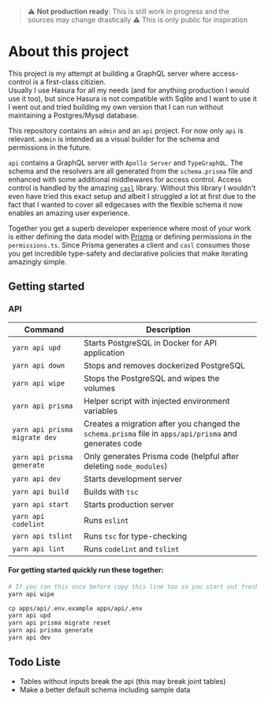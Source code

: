 > :warning: **Not production ready**: This is still work in progress and the sources may change drastically
> :warning: This is only public for inspiration

# About this project

This project is my attempt at building a GraphQL server where access-control is a first-class citizien.  
Usually I use Hasura for all my needs (and for anything production I would use it too), but since Hasura is not compatible with Sqlite and I want to use it I went out and tried building my own version that I can run without maintaining a Postgres/Mysql database.

This repository contains an `admin` and an `api` project. For now only `api` is relevant. `admin` is intended as a visual builder for the schema and permissions in the future.

`api` contains a GraphQL server with `Apollo Server` and `TypeGraphQL`. The schema and the resolvers are all generated from the `schema.prisma` file and enhanced with some additional middlewares for access control. Access control is handled by the amazing [`casl`](https://casl.js.org/v6/en/) library. Without this library I wouldn't even have tried this exact setup and albeit I struggled a lot at first due to the fact that I wanted to cover all edgecases with the flexible schema it now enables an amazing user experience.

Together you get a superb developer experience where most of your work is either defining the data model with [Prisma](https://www.prisma.io/) or defining permissions in the `permissions.ts`. Since Prisma generates a client and `casl` consumes those you get incredible type-safety and declarative policies that make iterating amazingly simple.

## Getting started

### **API**

| Command                       | Description                                                                                            |
| ----------------------------- | ------------------------------------------------------------------------------------------------------ |
| `yarn api upd`                | Starts PostgreSQL in Docker for API application                                                        |
| `yarn api down`               | Stops and removes dockerized PostgreSQL                                                                |
| `yarn api wipe`               | Stops the PostgreSQL and wipes the volumes                                                             |
| `yarn api prisma`             | Helper script with injected environment variables                                                      |
| `yarn api prisma migrate dev` | Creates a migration after you changed the `schema.prisma` file in `apps/api/prisma` and generates code |
| `yarn api prisma generate`    | Only generates Prisma code (helpful after deleting `node_modules`)                                     |
| `yarn api dev`                | Starts development server                                                                              |
| `yarn api build`              | Builds with `tsc`                                                                                      |
| `yarn api start`              | Starts production server                                                                               |
| `yarn api codelint`           | Runs `eslint`                                                                                          |
| `yarn api tslint`             | Runs `tsc` for type-checking                                                                           |
| `yarn api lint`               | Runs `codelint` and `tslint`                                                                           |

#### **For getting started quickly run these together:**

```bash
# If you ran this once before copy this line too so you start out fresh
yarn api wipe

cp apps/api/.env.example apps/api/.env
yarn api upd
yarn api prisma migrate reset
yarn api prisma generate
yarn api dev
```

## Todo Liste

- Tables without inputs break the api (this may break joint tables)
- Make a better default schema including sample data

